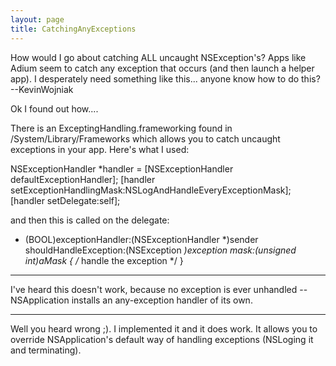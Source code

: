 ```yaml
---
layout: page
title: CatchingAnyExceptions
---
```


How would I go about catching ALL uncaught NSException's? Apps like Adium seem to catch any exception that occurs (and then launch a helper app). I desperately need something like this... anyone know how to do this? --KevinWojniak

Ok I found out how....

There is an ExceptingHandling.frameworking found in /System/Library/Frameworks which allows you to catch uncaught exceptions in your app. Here's what I used:

    
NSExceptionHandler *handler = [NSExceptionHandler defaultExceptionHandler];
[handler setExceptionHandlingMask:NSLogAndHandleEveryExceptionMask];
[handler setDelegate:self];


and then this is called on the delegate:

    
- (BOOL)exceptionHandler:(NSExceptionHandler *)sender
     shouldHandleException:(NSException *)exception mask:(unsigned int)aMask
{
	/* handle the exception */
}


----

I've heard this doesn't work, because no exception is ever unhandled -- NSApplication installs an any-exception handler of its own.

----

Well you heard wrong ;). I implemented it and it does work. It allows you to override NSApplication's default way of handling exceptions (NSLoging it and terminating).

